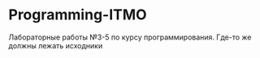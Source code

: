 # Programming-ITMO
Лабораторные работы №3-5 по курсу программирования. 
Где-то же должны лежать исходники
